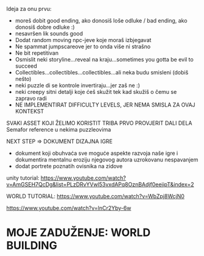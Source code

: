 Ideja za onu prvu:
- moreš dobit good ending, ako donosiš loše odluke / bad ending, ako donosiš dobre odluke :)
- nesavršen lik sounds good
- Dodat random moving npc-jeve koje moraš izbjegavat
- Ne spammat jumpscareove jer to onda više ni strašno
- Ne bit repetitivan
- Osmislit neki storyline...reveal na kraju...sometimes you gotta be evil to succeed
- Collectibles...collectibles...collectibles...ali neka budu smisleni (dobiš nešto)
- neki puzzle di se kontrole invertiraju...jer zaš ne :)
- neki creepy sitni detalji koje ćeš skužit tek kad skužiš o čemu se zapravo radi
- NE IMPLEMENTIRAT DIFFICULTY LEVELS, JER NEMA SMISLA ZA OVAJ KONTEKST

SVAKI ASSET KOJI ŽELIMO KORISTIT TRIBA PRVO PROVJERIT DALI DELA
Semafor reference u nekima puzzleovima

NEXT STEP => DOKUMENT DIZAJNA IGRE
- dokument koji obuhvaća sve moguće aspekte razvoja naše igre i dokumentira mentalnu eroziju njegovog autora uzrokovanu nespavanjem
- dodat portrete poznatih ovisnika na zidove 

unity tutorial: https://www.youtube.com/watch?v=AmGSEH7QcDg&list=PLzDRvYVwl53vxdAPq8OznBAdjf0eeiipT&index=2

WORLD TUTORIAL: https://www.youtube.com/watch?v=WbZpj8WcjN0

https://www.youtube.com/watch?v=lnCr2Yby-6w

# MOJE ZADUŽENJE: WORLD BUILDING
